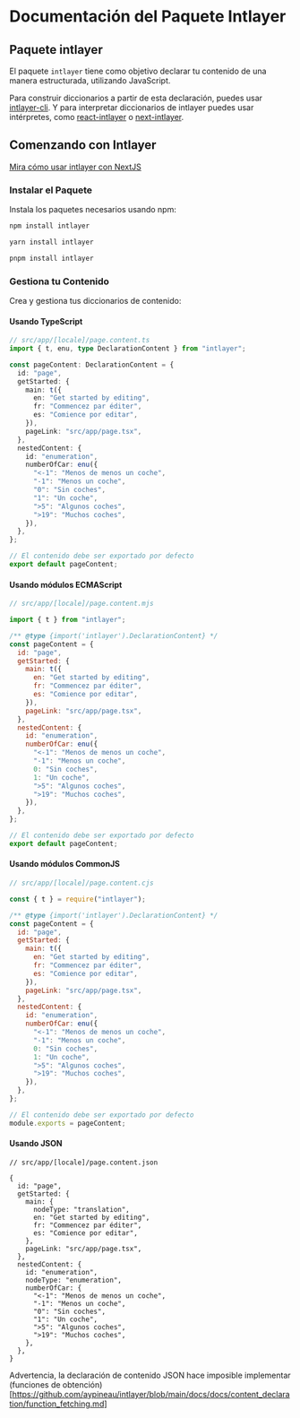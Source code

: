 # Documentación del Paquete Intlayer

## Paquete intlayer

El paquete `intlayer` tiene como objetivo declarar tu contenido de una manera estructurada, utilizando JavaScript.

Para construir diccionarios a partir de esta declaración, puedes usar [intlayer-cli](https://github.com/aypineau/intlayer/blob/main/packages/intlayer-cli/readme_es.md).
Y para interpretar diccionarios de intlayer puedes usar intérpretes, como [react-intlayer](https://github.com/aypineau/intlayer/blob/main/packages/react-intlayer/readme_es.md) o [next-intlayer](https://github.com/aypineau/intlayer/blob/main/packages/next-intlayer/readme_es.md).

## Comenzando con Intlayer

[Mira cómo usar intlayer con NextJS](https://github.com/aypineau/intlayer/blob/main/readme_es.md)

### Instalar el Paquete

Instala los paquetes necesarios usando npm:

```bash
npm install intlayer
```

```bash
yarn install intlayer
```

```bash
pnpm install intlayer
```

### Gestiona tu Contenido

Crea y gestiona tus diccionarios de contenido:

#### Usando TypeScript

```typescript
// src/app/[locale]/page.content.ts
import { t, enu, type DeclarationContent } from "intlayer";

const pageContent: DeclarationContent = {
  id: "page",
  getStarted: {
    main: t({
      en: "Get started by editing",
      fr: "Commencez par éditer",
      es: "Comience por editar",
    }),
    pageLink: "src/app/page.tsx",
  },
  nestedContent: {
    id: "enumeration",
    numberOfCar: enu({
      "<-1": "Menos de menos un coche",
      "-1": "Menos un coche",
      "0": "Sin coches",
      "1": "Un coche",
      ">5": "Algunos coches",
      ">19": "Muchos coches",
    }),
  },
};

// El contenido debe ser exportado por defecto
export default pageContent;
```

#### Usando módulos ECMAScript

```javascript
// src/app/[locale]/page.content.mjs

import { t } from "intlayer";

/** @type {import('intlayer').DeclarationContent} */
const pageContent = {
  id: "page",
  getStarted: {
    main: t({
      en: "Get started by editing",
      fr: "Commencez par éditer",
      es: "Comience por editar",
    }),
    pageLink: "src/app/page.tsx",
  },
  nestedContent: {
    id: "enumeration",
    numberOfCar: enu({
      "<-1": "Menos de menos un coche",
      "-1": "Menos un coche",
      0: "Sin coches",
      1: "Un coche",
      ">5": "Algunos coches",
      ">19": "Muchos coches",
    }),
  },
};

// El contenido debe ser exportado por defecto
export default pageContent;
```

#### Usando módulos CommonJS

```javascript
// src/app/[locale]/page.content.cjs

const { t } = require("intlayer");

/** @type {import('intlayer').DeclarationContent} */
const pageContent = {
  id: "page",
  getStarted: {
    main: t({
      en: "Get started by editing",
      fr: "Commencez par éditer",
      es: "Comience por editar",
    }),
    pageLink: "src/app/page.tsx",
  },
  nestedContent: {
    id: "enumeration",
    numberOfCar: enu({
      "<-1": "Menos de menos un coche",
      "-1": "Menos un coche",
      0: "Sin coches",
      1: "Un coche",
      ">5": "Algunos coches",
      ">19": "Muchos coches",
    }),
  },
};

// El contenido debe ser exportado por defecto
module.exports = pageContent;
```

#### Usando JSON

```json5
// src/app/[locale]/page.content.json

{
  id: "page",
  getStarted: {
    main: {
      nodeType: "translation",
      en: "Get started by editing",
      fr: "Commencez par éditer",
      es: "Comience por editar",
    },
    pageLink: "src/app/page.tsx",
  },
  nestedContent: {
    id: "enumeration",
    nodeType: "enumeration",
    numberOfCar: {
      "<-1": "Menos de menos un coche",
      "-1": "Menos un coche",
      "0": "Sin coches",
      "1": "Un coche",
      ">5": "Algunos coches",
      ">19": "Muchos coches",
    },
  },
}
```

Advertencia, la declaración de contenido JSON hace imposible implementar (funciones de obtención)[https://github.com/aypineau/intlayer/blob/main/docs/docs/content_declaration/function_fetching.md]
